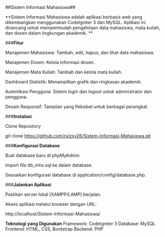 ##Sistem Informasi Mahasiswa##

**Sistem Informasi Mahasiswa adalah aplikasi berbasis web yang dikembangkan menggunakan CodeIgniter 3 dan MySQL. Aplikasi ini dirancang untuk mempermudah pengelolaan data mahasiswa, mata kuliah, dan dosen dalam lingkungan akademik.
**

###**Fitur**

Manajemen Mahasiswa: Tambah, edit, hapus, dan lihat data mahasiswa.

Manajemen Dosen: Kelola informasi dosen.

Manajemen Mata Kuliah: Tambah dan kelola mata kuliah.

Dashboard Statistik: Menampilkan grafik dan ringkasan akademik.

Autentikasi Pengguna: Sistem login dan logout untuk administrator dan pengguna.

Desain Responsif: Tampilan yang fleksibel untuk berbagai perangkat.

###**Instalasi**

Clone Repository

git clone https://github.com/rulzsy26/Sistem-Informasi-Mahasiswa.git

###**Konfigurasi Database**

Buat database baru di phpMyAdmin.

Import file db_mhs.sql ke dalam database.

Sesuaikan konfigurasi database di application/config/database.php.

###**Jalankan Aplikasi**

Pastikan server lokal (XAMPP/LAMP) berjalan.

Akses aplikasi melalui browser dengan URL:

http://localhost/Sistem-Informasi-Mahasiswa/

**Teknologi yang Digunakan**
Framework: CodeIgniter 3
Database: MySQL
Frontend: HTML, CSS, Bootstrap
Backend: PHP
